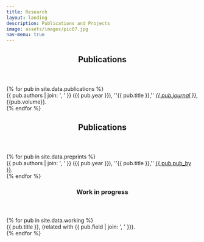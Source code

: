 ```yaml
---
title: Research
layout: landing
description: Publications and Projects
image: assets/images/pic07.jpg
nav-menu: true
---
```


<!-- Main -->
<div id="main">

<!-- One -->
<section id="one">
	<div class="inner">
		<header class="major">
			<h2>Publications</h2>
		</header>
			{% for pub in site.data.publications %}
		<div class="publication-entry">
			{{ pub.authors | join: ', ' }} ({{ pub.year }}), ''{{ pub.title }},'' <em><a href="{{ pub.link }}">{{ pub.journal }}</a></em>, {{pub.volume}}.
		</div>
		{% endfor %}
	</div>
</section>

<section id="two">
	<div class="inner">
		<header class="major">
			<h2>Publications</h2>
		</header>
			{% for pub in site.data.preprints %}
		<div class="publication-entry">
			{{ pub.authors | join: ', ' }} ({{ pub.year }}), ''{{ pub.title }},'' <a href="{{ pub.link }}">{{ pub.pub_by }}</a>.
		</div>
		{% endfor %}
	</div>
</section>

<!-- Two -->
<section id="two" class="inner">
	<section>
		<a href="profile.html" class="image">
			<img src="{% link assets/images/pic8.jpg %}" alt="" data-position="center center" />
		</a>
		<div class="content">
			<div class="inner">
				<header class="major">
					<h3>Work in progress</h3>
				</header>
				{% for pub in site.data.working %}
				<div class="publication-entry">
					{{ pub.title }}, (related with {{ pub.field | join: ', ' }}).
				</div>
				{% endfor %}
			</div>
		</div>
	</section>
</section>


</div>
